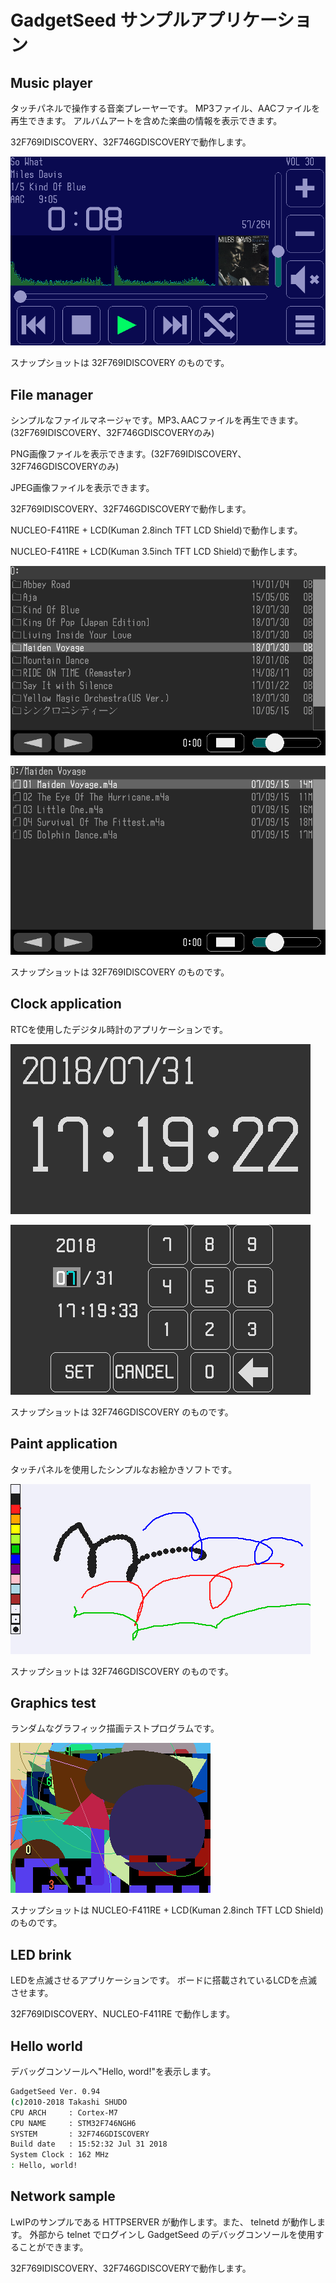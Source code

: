 # GadgetSeed サンプルアプリケーション

## Music player

   タッチパネルで操作する音楽プレーヤーです。
   MP3ファイル、AACファイルを再生できます。
   アルバムアートを含めた楽曲の情報を表示できます。

   32F769IDISCOVERY、32F746GDISCOVERYで動作します。

   ![musicplay](musicplay.png)

   スナップショットは 32F769IDISCOVERY のものです。

## File manager

   シンプルなファイルマネージャです。MP3､AACファイルを再生できます。(32F769IDISCOVERY、32F746GDISCOVERYのみ)

   PNG画像ファイルを表示できます。(32F769IDISCOVERY、32F746GDISCOVERYのみ)

   JPEG画像ファイルを表示できます。

   32F769IDISCOVERY、32F746GDISCOVERYで動作します。

   NUCLEO-F411RE + LCD(Kuman 2.8inch TFT LCD Shield)で動作します。

   NUCLEO-F411RE + LCD(Kuman 3.5inch TFT LCD Shield)で動作します。

   ![filemanager](filemanager.png)

   ![filemanager_2](filemanager_2.png)

   スナップショットは 32F769IDISCOVERY のものです。

## Clock application

   RTCを使用したデジタル時計のアプリケーションです。

   ![clock](clock.png)

   ![clock_2](clock_2.png)

   スナップショットは 32F746GDISCOVERY のものです。

## Paint application

   タッチパネルを使用したシンプルなお絵かきソフトです。

   ![paint](paint.png)

   スナップショットは 32F746GDISCOVERY のものです。

## Graphics test

   ランダムなグラフィック描画テストプログラムです。

   ![graphics_test](graphics_test.png)

   スナップショットは NUCLEO-F411RE + LCD(Kuman 2.8inch TFT LCD Shield)のものです。

## LED brink

   LEDを点滅させるアプリケーションです。
   ボードに搭載されているLCDを点滅させます。

   32F769IDISCOVERY、NUCLEO-F411RE で動作します。

## Hello world

   デバッグコンソールへ"Hello, word!"を表示します。

   ```sh
   GadgetSeed Ver. 0.94
   (c)2010-2018 Takashi SHUDO
   CPU ARCH     : Cortex-M7
   CPU NAME     : STM32F746NGH6
   SYSTEM       : 32F746GDISCOVERY
   Build date   : 15:52:32 Jul 31 2018
   System Clock : 162 MHz
   : Hello, world!
   ```

## Network sample

   LwIPのサンプルである HTTPSERVER が動作します。また、 telnetd が動作します。
   外部から telnet でログインし GadgetSeed のデバッグコンソールを使用することができます。

   32F769IDISCOVERY、32F746GDISCOVERYで動作します。
